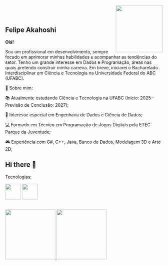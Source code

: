 
<img align="right" width="150px" style="margin-top:-20px" src="https://gifdb.com/images/high/rapid-hello-wave-from-pixelated-smiley-emoji-p3wabda1d095dk6i.webp">
</br>

<div dsplay="inline-block">

## Felipe Akahoshi
          
**Olá!**

Sou um profissional em desenvolvimento, sempre focado em aprimorar minhas habilidades e acompanhar as tendências do setor. Tenho um grande interesse em Dados e Programação, áreas nas quais pretendo construir minha carreira. Em breve, iniciarei o Bacharelado Interdisciplinar em Ciência e Tecnologia na Universidade Federal do ABC (UFABC).

🌟 Sobre mim:

📚 Atualmente estudando Ciência e Tecnologia na UFABC (Início: 2025 - Previsão de Conclusão: 2027);

🔬 Interesse especial em Engenharia de Dados e Ciência de Dados;

💻 Formado em Técnico em Programação de Jogos Digitais pela ETEC Parque da Juventude;

🎮 Experiência com C#, C++, Java, Banco de Dados, Modelagem 3D e Arte 2D;

## Hi there 👋

Tecnologias:

<img src="https://cdn.jsdelivr.net/gh/devicons/devicon@latest/icons/python/python-original-wordmark.svg" width="50" height="50"/> <img src="https://cdn.jsdelivr.net/gh/devicons/devicon@latest/icons/mysql/mysql-plain-wordmark.svg" width="50" height="50"/>
          
##
<div>
<a href="https://github.com/akahoshi-f">
<img loading="lazy" height="160em" src="https://github-readme-stats.vercel.app/api?username=akahoshi-f&show_icons=true&theme=synthwave"&include_all_commits=true&count_private=true"/>
<img loading="lazy" height="160em" src="https://github-readme-stats.vercel.app/api/top-langs/?username=akahoshi-f&layout=compact&langs_count=7&theme=synthwave"/> 
</div>
